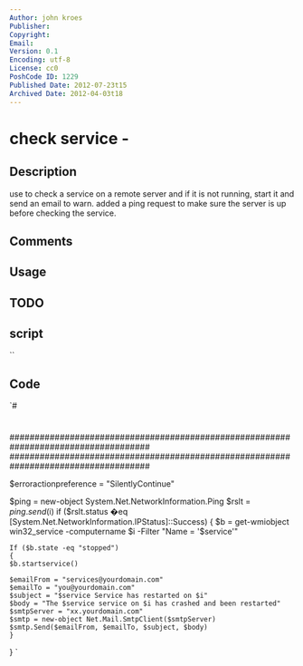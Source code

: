 ```yaml
---
Author: john kroes
Publisher: 
Copyright: 
Email: 
Version: 0.1
Encoding: utf-8
License: cc0
PoshCode ID: 1229
Published Date: 2012-07-23t15
Archived Date: 2012-04-03t18
---
```


# check service - 

## Description

use to check a service on a remote server and if it is not running, start it and send an email to warn. added a ping request to make sure the server is up before checking the service.

## Comments



## Usage



## TODO



## script

``

## Code

`#
 #
 ####################################################################################
 ####################################################################################
 
 $erroractionpreference = "SilentlyContinue"
 
 
  $ping = new-object System.Net.NetworkInformation.Ping
     $rslt = $ping.send($i)
         if ($rslt.status �eq [System.Net.NetworkInformation.IPStatus]::Success)
 {
         $b = get-wmiobject win32_service -computername $i -Filter "Name = '$service'"
 
 	If ($b.state -eq "stopped")
 	{
 	$b.startservice()
 
 	$emailFrom = "services@yourdomain.com"
 	$emailTo = "you@yourdomain.com"
 	$subject = "$service Service has restarted on $i"
 	$body = "The $service service on $i has crashed and been restarted"
 	$smtpServer = "xx.yourdomain.com"
 	$smtp = new-object Net.Mail.SmtpClient($smtpServer)
 	$smtp.Send($emailFrom, $emailTo, $subject, $body)
 	}
 
 }
`

